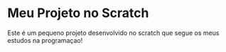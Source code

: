 # Meu Projeto no Scratch

Este é um pequeno projeto desenvolvido no scratch que segue os meus estudos na programaçao!

